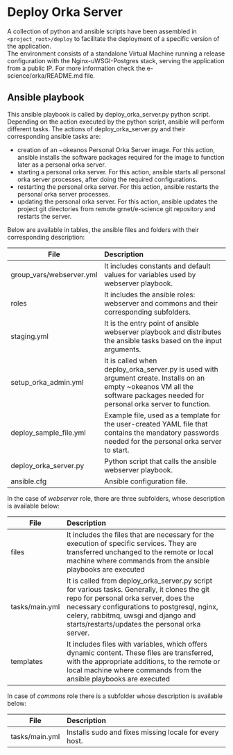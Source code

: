 # Deploy Orka Server
A collection of python and ansible scripts have been assembled in `<project_root>/deploy` to facilitate the deployment of a specific version of the application.  
The environment consists of a standalone Virtual Machine running a release configuration with the Nginx-uWSGI-Postgres stack, serving the application from a public IP.
For more information check the e-science/orka/README.md file.

## Ansible playbook

This ansible playbook is called by deploy_orka_server.py python script. Depending on the action executed by the python script, ansible will perform different tasks. The actions of deploy_orka_server.py and their corresponding ansible tasks are:

- creation of an ~okeanos Personal Orka Server image. For this action, ansible installs the software packages required for the image to function later as a personal orka server.
- starting a personal orka server. For this action, ansible starts all personal orka server processes, after doing the required configurations.
- restarting the personal orka server. For this action, ansible restarts the personal orka server processes.
- updating the personal orka server. For this action, ansible updates the project git directories from remote grnet/e-science git repository and restarts the server.

Below are available in tables, the ansible files and folders with their corresponding description:

|    File     | Description
|------------ |:---
|  group_vars/webserver.yml |  It includes constants and default values for variables used by webserver playbook.
|  roles      |  It includes the ansible roles: webserver and commons and their corresponding subfolders.
|  staging.yml   |  It is the entry point of ansible webserver playbook and distributes the ansible tasks based on the input arguments.
|  setup_orka_admin.yml    | It is called when deploy_orka_server.py is used with argument create. Installs on an empty ~okeanos VM all the software packages needed for personal orka server to function.
|  deploy_sample_file.yml    | Example file, used as a template for the user-created YAML file that contains the mandatory passwords needed for the personal orka server to start.
|  deploy_orka_server.py | Python script that calls the ansible webserver playbook. 
|  ansible.cfg     | Ansible configuration file.


 In the case of *webserver* role, there are three subfolders, whose description is available below:

|    File     | Description
|------------ |:---
|    files    |  It includes the files that are necessary for the execution of specific services. They are transferred unchanged to the remote or local machine where commands from the ansible playbooks are executed
|    tasks/main.yml    |  It is called from deploy_orka_server.py script for various tasks. Generally, it clones the git repo for personal orka server, does the necessary configurations to postgresql, nginx, celery, rabbitmq, uwsgi and django and starts/restarts/updates the personal orka server.    
|  templates  |  It includes files with variables, which offers dynamic content. These files are transferred, with the appropriate additions, to the remote or local machine where commands from the ansible playbooks are executed

In case of *commons* role there is a subfolder whose description is available below:

|    File     | Description
|------------ |:---
|    tasks/main.yml    | Installs sudo and fixes missing locale for every host.

